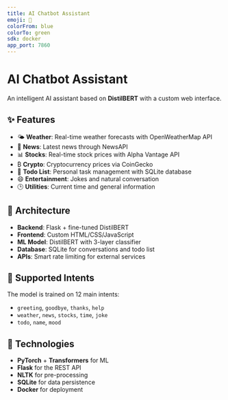 ```yaml
---
title: AI Chatbot Assistant
emoji: 🤖
colorFrom: blue
colorTo: green
sdk: docker
app_port: 7860
---
```


# AI Chatbot Assistant

An intelligent AI assistant based on **DistilBERT** with a custom web interface.

## ✨ Features

- 🌤️ **Weather**: Real-time weather forecasts with OpenWeatherMap API
- 📰 **News**: Latest news through NewsAPI  
- 📊 **Stocks**: Real-time stock prices with Alpha Vantage API
- ₿ **Crypto**: Cryptocurrency prices via CoinGecko
- 📝 **Todo List**: Personal task management with SQLite database
- 😄 **Entertainment**: Jokes and natural conversation
- 🕒 **Utilities**: Current time and general information

## 🧠 Architecture

- **Backend**: Flask + fine-tuned DistilBERT
- **Frontend**: Custom HTML/CSS/JavaScript
- **ML Model**: DistilBERT with 3-layer classifier
- **Database**: SQLite for conversations and todo list
- **APIs**: Smart rate limiting for external services

## 🎯 Supported Intents

The model is trained on 12 main intents:
- `greeting`, `goodbye`, `thanks`, `help`
- `weather`, `news`, `stocks`, `time`, `joke`
- `todo`, `name`, `mood`

## 🚀 Technologies

- **PyTorch** + **Transformers** for ML
- **Flask** for the REST API
- **NLTK** for pre-processing
- **SQLite** for data persistence
- **Docker** for deployment
